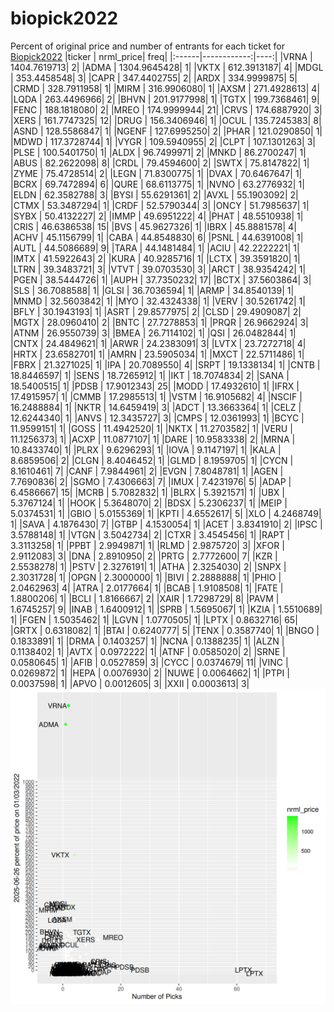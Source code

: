 # biopick2022
Percent of original price and number of entrants for each ticket for [Biopick2022](https://twitter.com/hashtag/Biopick2022)
|ticker |   nrml_price| freq|
|:------|------------:|----:|
|VRNA   | 1404.7619713|    2|
|ADMA   | 1304.9645428|    1|
|VKTX   |  612.3913187|    4|
|MDGL   |  353.4458548|    3|
|CAPR   |  347.4402755|    2|
|ARDX   |  334.9999875|    5|
|CRMD   |  328.7911958|    1|
|MIRM   |  316.9906080|    1|
|AXSM   |  271.4928613|    4|
|LQDA   |  263.4496966|    2|
|BHVN   |  201.9177998|    1|
|TGTX   |  199.7368461|    9|
|FENC   |  188.1818080|    2|
|MREO   |  174.9999944|   21|
|CRVS   |  174.6887920|    3|
|XERS   |  161.7747325|   12|
|DRUG   |  156.3406946|    1|
|OCUL   |  135.7245383|    8|
|ASND   |  128.5586847|    1|
|NGENF  |  127.6995250|    2|
|PHAR   |  121.0290850|    1|
|MDWD   |  117.3728744|    1|
|VYGR   |  109.5940955|    2|
|CLPT   |  107.1301263|    3|
|PLSE   |  100.5401750|    1|
|ALDX   |   96.7499971|    2|
|MNKD   |   86.2700247|    1|
|ABUS   |   82.2622098|    8|
|CRDL   |   79.4594600|    2|
|SWTX   |   75.8147822|    1|
|ZYME   |   75.4728514|    2|
|LEGN   |   71.8300775|    1|
|DVAX   |   70.6467647|    1|
|BCRX   |   69.7472894|    6|
|QURE   |   68.6113775|    1|
|NVNO   |   63.2776932|    1|
|ELDN   |   62.3582788|    3|
|BYSI   |   55.6291361|    2|
|AVXL   |   55.1903092|    2|
|CTMX   |   53.3487294|    1|
|CRDF   |   52.5790344|    3|
|ONCY   |   51.7985637|    1|
|SYBX   |   50.4132227|    2|
|IMMP   |   49.6951222|    4|
|PHAT   |   48.5510938|    1|
|CRIS   |   46.6386538|   15|
|BVS    |   45.9627326|    1|
|IBRX   |   45.8881578|    4|
|ACHV   |   45.1156799|    1|
|CABA   |   44.8548830|    6|
|PSNL   |   44.6391008|    1|
|AUTL   |   44.5086689|    9|
|TARA   |   44.1481484|    1|
|ACIU   |   42.2222221|    1|
|IMTX   |   41.5922643|    2|
|KURA   |   40.9285716|    1|
|LCTX   |   39.3591820|    1|
|LTRN   |   39.3483721|    3|
|VTVT   |   39.0703530|    3|
|ARCT   |   38.9354242|    1|
|PGEN   |   38.5444726|    1|
|AUPH   |   37.7350232|   17|
|BCTX   |   37.5603864|    3|
|SLS    |   36.7088588|    1|
|GLSI   |   36.7036594|    1|
|ARMP   |   34.8540139|    1|
|MNMD   |   32.5603842|    1|
|MYO    |   32.4324338|    1|
|VERV   |   30.5261742|    1|
|BFLY   |   30.1943193|    1|
|ASRT   |   29.8577975|    2|
|CLSD   |   29.4909087|    2|
|MGTX   |   28.0960410|    2|
|BNTC   |   27.7278853|    1|
|PRQR   |   26.9662924|    3|
|ATNM   |   26.9550739|    3|
|BMEA   |   26.7114102|    1|
|QSI    |   26.0482844|    1|
|CNTX   |   24.4849621|    1|
|ARWR   |   24.2383091|    3|
|LVTX   |   23.7272718|    4|
|HRTX   |   23.6582701|    1|
|AMRN   |   23.5905034|    1|
|MXCT   |   22.5711486|    1|
|FBRX   |   21.3271025|    1|
|IPA    |   20.7089550|    4|
|SRPT   |   19.1338134|    1|
|CNTB   |   18.8446597|    1|
|SENS   |   18.7265912|    1|
|IKT    |   18.7074834|    2|
|SANA   |   18.5400515|    1|
|PDSB   |   17.9012343|   25|
|MODD   |   17.4932610|    1|
|IFRX   |   17.4915957|    1|
|CMMB   |   17.2985513|    1|
|VSTM   |   16.9105682|    4|
|NSCIF  |   16.2488884|    1|
|NKTR   |   14.6459419|    3|
|ADCT   |   13.3663364|    1|
|CELZ   |   12.6244340|    1|
|ANVS   |   12.3435727|    3|
|CMPS   |   12.0361993|    1|
|BCYC   |   11.9599151|    1|
|GOSS   |   11.4942520|    1|
|NKTX   |   11.2703582|    1|
|VERU   |   11.1256373|    1|
|ACXP   |   11.0877107|    1|
|DARE   |   10.9583338|    2|
|MRNA   |   10.8433740|    1|
|PLRX   |    9.6296293|    1|
|IOVA   |    9.1147197|    1|
|KALA   |    8.6859506|    2|
|CLGN   |    8.4046452|    1|
|GLMD   |    8.1959705|    1|
|CYCN   |    8.1610461|    7|
|CANF   |    7.9844961|    2|
|EVGN   |    7.8048781|    1|
|AGEN   |    7.7690836|    2|
|SGMO   |    7.4306663|    7|
|IMUX   |    7.4231976|    5|
|ADAP   |    6.4586667|   15|
|MCRB   |    5.7082832|    1|
|BLRX   |    5.3921571|    1|
|UBX    |    5.3767124|    1|
|HOOK   |    5.3648070|    2|
|BDSX   |    5.2306237|    1|
|MEIP   |    5.0374531|    1|
|GBIO   |    5.0155369|    1|
|KPTI   |    4.6552617|    5|
|XLO    |    4.2468749|    1|
|SAVA   |    4.1876430|    7|
|GTBP   |    4.1530054|    1|
|ACET   |    3.8341910|    2|
|IPSC   |    3.5788148|    1|
|VTGN   |    3.5042734|    2|
|CTXR   |    3.4545456|    1|
|RAPT   |    3.3113258|    1|
|PPBT   |    2.9949871|    1|
|RLMD   |    2.9875720|    3|
|XFOR   |    2.9112083|    3|
|DNA    |    2.8910950|    2|
|PRTG   |    2.7772600|    7|
|KZR    |    2.5538278|    1|
|PSTV   |    2.3276191|    1|
|ATHA   |    2.3254030|    2|
|SNPX   |    2.3031728|    1|
|OPGN   |    2.3000000|    1|
|BIVI   |    2.2888888|    1|
|PHIO   |    2.0462963|    4|
|ATRA   |    2.0177664|    1|
|BCAB   |    1.9108508|    1|
|FATE   |    1.8800206|    1|
|BCLI   |    1.8166667|    2|
|XAIR   |    1.7298729|    8|
|PAVM   |    1.6745257|    9|
|INAB   |    1.6400912|    1|
|SPRB   |    1.5695067|    1|
|KZIA   |    1.5510689|    1|
|FGEN   |    1.5035462|    1|
|LGVN   |    1.0770505|    1|
|LPTX   |    0.8632716|   65|
|GRTX   |    0.6318082|    1|
|BTAI   |    0.6240777|    5|
|TENX   |    0.3587740|    1|
|BNGO   |    0.1833891|    1|
|DRMA   |    0.1403257|    1|
|NCNA   |    0.1388235|    1|
|ALZN   |    0.1138402|    1|
|AVTX   |    0.0972222|    1|
|ATNF   |    0.0585020|    2|
|SRNE   |    0.0580645|    1|
|AFIB   |    0.0527859|    3|
|CYCC   |    0.0374679|   11|
|VINC   |    0.0269872|    1|
|HEPA   |    0.0076930|    2|
|NUWE   |    0.0064662|    1|
|PTPI   |    0.0037598|    1|
|APVO   |    0.0012605|    3|
|XXII   |    0.0003613|    3|
![retvspicks](biopicks.png?raw=true)
